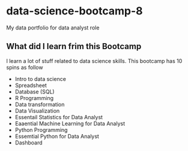 # data-science-bootcamp-8
My data portfolio for data analyst role

## What did I learn frim this Bootcamp

I learn a lot of stuff related to data science skills. This bootcamp has 10 spins as follow

- Intro to data science
- Spreadsheet
- Database (SQL)
- R Programming
- Data transformation
- Data Visualization
- Essentail Statistics for Data Analyst
- Eaaential Machine Learning for Data Analyst
- Python Programming
- Essemtial Python for Data Analyst
- Dashboard


